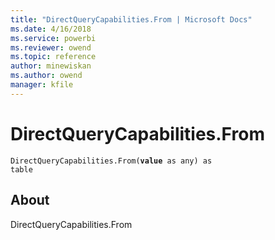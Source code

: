 ```yaml
---
title: "DirectQueryCapabilities.From | Microsoft Docs"
ms.date: 4/16/2018
ms.service: powerbi
ms.reviewer: owend
ms.topic: reference
author: minewiskan
ms.author: owend
manager: kfile
---
```

# DirectQueryCapabilities.From
<code>DirectQueryCapabilities.From(**value** as any) as table</code>
## About
DirectQueryCapabilities.From

